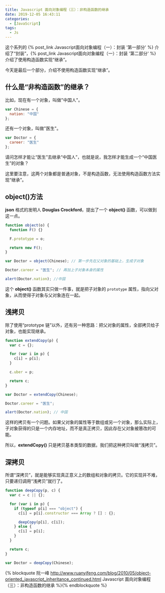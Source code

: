 ```yaml
---
title: Javascript 面向对象编程（三）：非构造函数的继承
date: 2019-12-05 16:43:11
categories:
  - [JavaScript]
tags:
  - Js
---
```


这个系列的 {% post_link Javascript面向对象编程（一）：封装 '第一部分' %} 介绍了“封装”，{% post_link Javascript面向对象编程（一）：封装 '第二部分' %} 介绍了使用构造函数实现“继承”。

今天是最后一个部分，介绍不使用构造函数实现“继承”。

<!--more-->

## 什么是“非构造函数”的继承？

比如，现在有一个对象，叫做"中国人"。

```js
var Chinese = {
  nation: "中国"
};
```

还有一个对象，叫做"医生"。

```js
var Doctor = {
  career: "医生"
};
```

请问怎样才能让“医生”去继承“中国人”，也就是说，我怎样才能生成一个“中国医生”的对象？

这里要注意，这两个对象都是普通对象，不是构造函数，无法使用构造函数方法实现“继承”。

## object()方法

**json** 格式的发明人 **Douglas Crockford**，提出了一个 **object()** 函数，可以做到这一点。

```js
function object(o) {
  function F() {}

  F.prototype = o;

  return new F();
}

var Doctor = object(Chinese); // 第一步先在父对象的基础上，生成子对象

Doctor.career = "医生"; // 再加上子对象本身的属性

alert(Doctor.nation); //中国
```

这个 **object()** 函数其实只做一件事，就是把子对象的 `prototype` 属性，指向父对象，从而使得子对象与父对象连在一起。

## 浅拷贝

除了使用“prototype 链”以外，还有另一种思路：把父对象的属性，全部拷贝给子对象，也能实现继承。

```js
function extendCopy(p) {
  var c = {};

  for (var i in p) {
    c[i] = p[i];
  }

  c.uber = p;

  return c;
}

var Doctor = extendCopy(Chinese);

Doctor.career = "医生";

alert(Doctor.nation); // 中国
```

这样的拷贝有一个问题。如果父对象的属性等于数组或另一个对象，那么实际上，子对象获得的只是一个内存地址，而不是真正拷贝，因此存在父对象被篡改的可能。

所以，**extendCopy()** 只是拷贝基本类型的数据，我们把这种拷贝叫做“浅拷贝”。

## 深拷贝

所谓“深拷贝”，就是能够实现真正意义上的数组和对象的拷贝。它的实现并不难，只要递归调用“浅拷贝”就行了。

```js
function deepCopy(p, c) {
  var c = c || {};

  for (var i in p) {
    if (typeof p[i] === "object") {
      c[i] = p[i].constructor === Array ? [] : {};

      deepCopy(p[i], c[i]);
    } else {
      c[i] = p[i];
    }
  }

  return c;
}

var Doctor = deepCopy(Chinese);
```

{% blockquote
阮一峰
http://www.ruanyifeng.com/blog/2010/05/object-oriented_javascript_inheritance_continued.html
Javascript 面向对象编程（三）：非构造函数的继承
%}{% endblockquote %}
